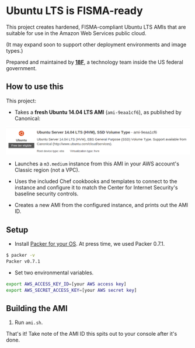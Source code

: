 # Ubuntu LTS is FISMA-ready

This project creates hardened, FISMA-compliant Ubuntu LTS AMIs that are suitable for use in the Amazon Web Services public cloud.

(It may expand soon to support other deployment environments and image types.)

Prepared and maintained by **[18F](https://18f.gsa.gov)**, a technology team inside the US federal government.

## How to use this

This project:

* Takes a **fresh Ubuntu 14.04 LTS AMI** (`ami-9eaa1cf6`), as published by Canonical:

![1404-lts](docs/ubuntu-1404.png)

* Launches a `m3.medium` instance from this AMI in your AWS account's Classic region (not a VPC).

* Uses the included Chef cookbooks and templates to connect to the instance and configure it to match the Center for Internet Security's baseline security controls.

* Creates a new AMI from the configured instance, and prints out the AMI ID.

## Setup

* Install [Packer for your OS](http://www.packer.io/downloads.html). At press time, we used Packer 0.7.1.

```bash
$ packer -v
Packer v0.7.1
```

* Set two environmental variables.

```bash
export AWS_ACCESS_KEY_ID=[your AWS access key]
export AWS_SECRET_ACCESS_KEY=[your AWS secret key]
```

## Building the AMI

1. Run `ami.sh`.

That's it! Take note of the AMI ID this spits out to your console after it's done.
